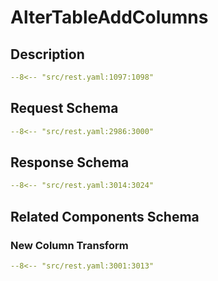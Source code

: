# AlterTableAddColumns

## Description

```yaml
--8<-- "src/rest.yaml:1097:1098"
```

## Request Schema

```yaml
--8<-- "src/rest.yaml:2986:3000"
```
## Response Schema

```yaml
--8<-- "src/rest.yaml:3014:3024"
```

## Related Components Schema
### New Column Transform

```yaml
--8<-- "src/rest.yaml:3001:3013"
```
